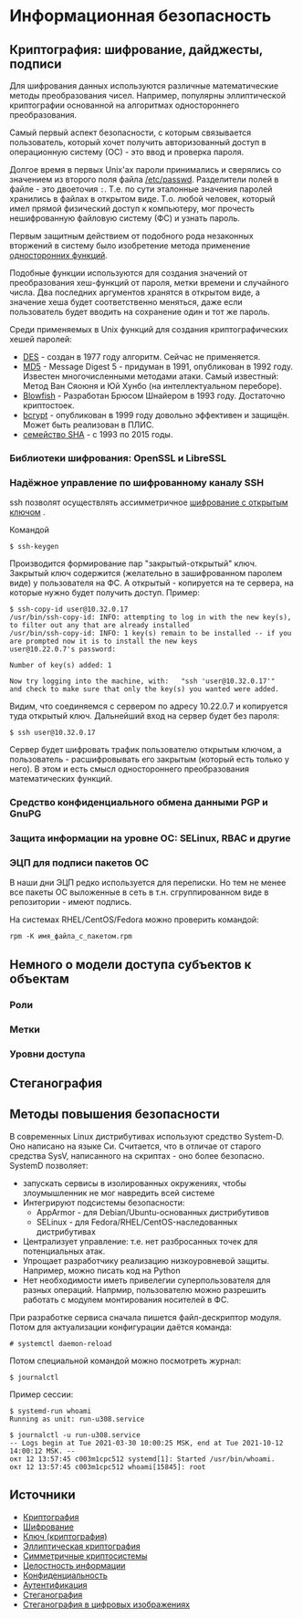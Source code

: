 # Информационная безопасность

## Криптография: шифрование, дайджесты, подписи

Для шифрования данных используются различные математические методы
преобразования чисел. Например, популярны эллиптической криптографии основанной на алгоритмах одностороннего преобразования.

Самый первый аспект безопасности, с которым связывается пользователь,
который хочет получить авторизованный доступ в операционную систему (ОС) -
это ввод и проверка пароля.

Долгое время в первых Unix'ах пароли принимались и сверялись
со значением из второго поля файла [/etc/passwd](https://ru.wikipedia.org/wiki//etc/passwd).
Разделители полей в файле - это двоеточия `:`.
Т.е. по сути эталонные значения паролей хранились в файлах в открытом виде.
Т.о. любой человек, который имел прямой физический доступ к компьютеру,
мог прочесть нешифрованную файловую систему (ФС) и узнать пароль.

Первым защитным действием от подобного рода незаконных вторжений в систему
было изобретение метода применение [односторонних функций](https://ru.wikipedia.org/wiki/Односторонняя_функция).

Подобные функции используются для создания значений от преобразования хеш-функций от пароля, метки времени и случайного числа. Два последних аргументов хранятся в открытом виде, а значение хеша будет соответственно меняться, даже если пользователь будет вводить на сохранение один и тот же пароль.

Среди применяемых в Unix функций для создания криптографических
хешей паролей:

* [DES](https://ru.wikipedia.org/wiki/DES) - создан в 1977 году алгоритм. Сейчас не применяется.
* [MD5](https://ru.wikipedia.org/wiki/MD5) - Message Digest 5 - придуман в 1991, опубликован в 1992 году. Известен многочисленными методами атаки. Самый известный: Метод Ван Сяоюня и Юй Хунбо (на интеллектуальном переборе). 
* [Blowfish](https://ru.wikipedia.org/wiki/Blowfish) - Разработан Брюсом Шнайером в 1993 году. Достаточно криптостоек.
* [bcrypt](https://ru.wikipedia.org/wiki/Bcrypt) - опубликован в 1999 году довольно эффективен и защищён. Может быть реализован в ПЛИС.
* [семейство SHA](https://en.wikipedia.org/wiki/Secure_Hash_Algorithms) - с 1993 по 2015 годы.

### Библиотеки шифрования: OpenSSL и LibreSSL

### Надёжное управление по шифрованному каналу SSH

ssh позволят осуществлять ассимметричное [шифрование с открытым ключом](https://ru.wikipedia.org/wiki/Криптосистема_с_открытым_ключом) .

Командой

	$ ssh-keygen

Производится формирование пар "закрытый-открытый" ключ.
Закрытый ключ содержится (желательно в зашифрованном паролем виде)
у пользователя на ФС. А открытый - копируется на те сервера,
на которые нужно будет получить доступ.
Пример:

```
$ ssh-copy-id user@10.32.0.17
/usr/bin/ssh-copy-id: INFO: attempting to log in with the new key(s), to filter out any that are already installed
/usr/bin/ssh-copy-id: INFO: 1 key(s) remain to be installed -- if you are prompted now it is to install the new keys
user@10.22.0.7's password: 

Number of key(s) added: 1

Now try logging into the machine, with:   "ssh 'user@10.32.0.17'"
and check to make sure that only the key(s) you wanted were added.
```

Видим, что соединяемся с сервером по адресу 10.22.0.7 и копируется туда открытый ключ.
Дальнейший вход на сервер будет без пароля:

	$ ssh user@10.32.0.17

Сервер будет шифровать трафик пользователю открытым ключом, а пользователь - расшифровывать его закрытым
(который есть только у него). В этом и есть смысл одностороннего преобразования математических функций.


### Средство конфиденциального обмена данными PGP и GnuPG

### Защита информации на уровне ОС: SELinux, RBAC  и другие



### ЭЦП для подписи пакетов ОС

В наши дни ЭЦП редко используется для переписки.
Но тем не менее все пакеты ОС выложенные в сеть 
в т.н. сгруппированном виде в репозитории - имеют подпись.

На системах RHEL/CentOS/Fedora можно проверить командой:

	rpm -K имя_файла_с_пакетом.rpm


## Немного о модели доступа субъектов к объектам

### Роли

### Метки

### Уровни доступа

## Стеганография


## Методы повышения безопасности

В современных Linux дистрибутивах используют средство System-D.
Оно написано на языке Си.
Считается, что в отличае от старого средства SysV, написанного на скриптах - оно более безопасно.
SystemD позволяет:

* запускать сервисы в изолированных окружениях, чтобы злоумышленник не мог навредить всей системе
* Интегрируют подсистемы безопасности:
	- AppArmor - для Debian/Ubuntu-основанных дистрибутивов
	- SELinux - для Fedora/RHEL/CentOS-наследованных дистрибутивах
* Централизует управление: т.е. нет разбросанных точек для потенциальных атак.
* Упрощает разработчику реализацию низкоуровневой защиты. Например, можно писать код на Python
* Нет необходимости иметь привелегии суперпользователя для разных операций. Напрмир, пользователю можно разрешить работать с модулем монтирования носителей в ФС.

При разработке сервиса сначала пишется файл-дескриптор модуля.
Потом для актуализации конфигурации даётся команда:

	# systemctl daemon-reload

Потом специальной командой можно посмотреть журнал:

	$ journalctl

Пример сессии:

```
$ systemd-run whoami
Running as unit: run-u308.service

$ journalctl -u run-u308.service
-- Logs begin at Tue 2021-03-30 10:00:25 MSK, end at Tue 2021-10-12 14:00:12 MSK. --
окт 12 13:57:45 c003m1cpc512 systemd[1]: Started /usr/bin/whoami.
окт 12 13:57:45 c003m1cpc512 whoami[15845]: root

```


## Источники

* [Криптография](https://ru.wikipedia.org/wiki/%D0%9A%D1%80%D0%B8%D0%BF%D1%82%D0%BE%D0%B3%D1%80%D0%B0%D1%84%D0%B8%D1%8F)
* [Шифрование](https://ru.wikipedia.org/wiki/%D0%A8%D0%B8%D1%84%D1%80%D0%BE%D0%B2%D0%B0%D0%BD%D0%B8%D0%B5)
* [Ключ (криптография)](https://ru.wikipedia.org/wiki/%D0%9A%D0%BB%D1%8E%D1%87_(%D0%BA%D1%80%D0%B8%D0%BF%D1%82%D0%BE%D0%B3%D1%80%D0%B0%D1%84%D0%B8%D1%8F))
* [Эллиптическая криптография](https://ru.wikipedia.org/wiki/%D0%AD%D0%BB%D0%BB%D0%B8%D0%BF%D1%82%D0%B8%D1%87%D0%B5%D1%81%D0%BA%D0%B0%D1%8F_%D0%BA%D1%80%D0%B8%D0%BF%D1%82%D0%BE%D0%B3%D1%80%D0%B0%D1%84%D0%B8%D1%8F)
* [Симметричные криптосистемы](https://ru.wikipedia.org/wiki/%D0%A1%D0%B8%D0%BC%D0%BC%D0%B5%D1%82%D1%80%D0%B8%D1%87%D0%BD%D1%8B%D0%B5_%D0%BA%D1%80%D0%B8%D0%BF%D1%82%D0%BE%D1%81%D0%B8%D1%81%D1%82%D0%B5%D0%BC%D1%8B)
* [Целостность информации](https://ru.wikipedia.org/wiki/%D0%A6%D0%B5%D0%BB%D0%BE%D1%81%D1%82%D0%BD%D0%BE%D1%81%D1%82%D1%8C_%D0%B8%D0%BD%D1%84%D0%BE%D1%80%D0%BC%D0%B0%D1%86%D0%B8%D0%B8)
* [Конфиденциальность](https://ru.wikipedia.org/wiki/%D0%9A%D0%BE%D0%BD%D1%84%D0%B8%D0%B4%D0%B5%D0%BD%D1%86%D0%B8%D0%B0%D0%BB%D1%8C%D0%BD%D0%BE%D1%81%D1%82%D1%8C)
* [Аутентификация](https://ru.wikipedia.org/wiki/%D0%90%D1%83%D1%82%D0%B5%D0%BD%D1%82%D0%B8%D1%84%D0%B8%D0%BA%D0%B0%D1%86%D0%B8%D1%8F)
* [Стеганография](https://ru.wikipedia.org/wiki/%D0%A1%D1%82%D0%B5%D0%B3%D0%B0%D0%BD%D0%BE%D0%B3%D1%80%D0%B0%D1%84%D0%B8%D1%8F)
* [Стеганография в цифровых изображениях](https://ru.wikipedia.org/wiki/%D0%A1%D1%82%D0%B5%D0%B3%D0%B0%D0%BD%D0%BE%D0%B3%D1%80%D0%B0%D1%84%D0%B8%D1%8F_%D0%B2_%D1%86%D0%B8%D1%84%D1%80%D0%BE%D0%B2%D1%8B%D1%85_%D0%B8%D0%B7%D0%BE%D0%B1%D1%80%D0%B0%D0%B6%D0%B5%D0%BD%D0%B8%D1%8F%D1%85)
